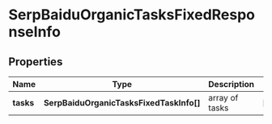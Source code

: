 # SerpBaiduOrganicTasksFixedResponseInfo

## Properties

| Name | Type | Description | Notes |
|------------ | ------------- | ------------- | -------------|
**tasks** | **SerpBaiduOrganicTasksFixedTaskInfo[]** | array of tasks |[optional]|
